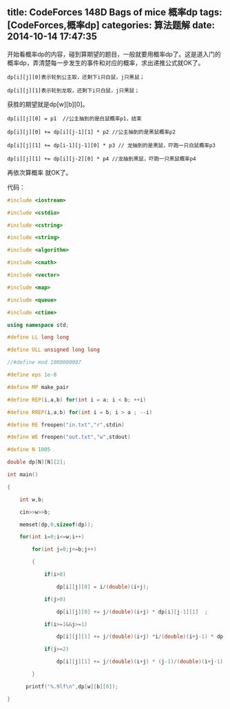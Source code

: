 title: CodeForces 148D Bags of mice 概率dp
tags: [CodeForces,概率dp]
categories: 算法题解
date: 2014-10-14 17:47:35
---

开始看概率dp的内容，碰到算期望的题目，一般就要用概率dp了。这是道入门的概率dp，弄清楚每一步发生的事件和对应的概率，求出递推公式就OK了。
```
dp[i][j][0]表示轮到公主取，还剩下i只白鼠，j只黑鼠；

dp[i][j][1]表示轮到龙取，还剩下i只白鼠，j只黑鼠；
```
获胜的期望就是dp[w][b][0]。
```
dp[i][j][0] = p1  //公主抽到的是白鼠概率p1，结束

dp[i][j][0] += dp[i][j-1][1] * p2 //公主抽到的是黑鼠概率p2

dp[i][j][1] += dp[i-1][j-1][0] * p3 // 龙抽到的是黑鼠，吓跑一只白鼠概率p3

dp[i][j][1] += dp[i][j-2][0] * p4 //龙抽到黑鼠，吓跑一只黑鼠概率p4
```
再依次算概率 就OK了。

<!--more-->

代码：

```cpp
#include <iostream>

#include <cstdio>

#include <cstring>

#include <string>

#include <algorithm>

#include <cmath>

#include <vector>

#include <map>

#include <queue>

#include <ctime>

using namespace std;

#define LL long long

#define ULL unsigned long long

//#define mod 1000000007

#define eps 1e-8

#define MP make_pair

#define REP(i,a,b) for(int i = a; i < b; ++i)

#define RREP(i,a,b) for(int i = b; i > a ; --i)

#define RE freopen("in.txt","r",stdin)

#define WE freopen("out.txt","w",stdout) 

#define N 1005

double dp[N][N][2]; 

int main()

{

	int w,b;

	cin>>w>>b;

	memset(dp,0,sizeof(dp));

	for(int i=0;i<=w;i++)

		for(int j=0;j<=b;j++)

		{

			if(i>0)

				dp[i][j][0] = i/(double)(i+j);

			if(j>0)

				dp[i][j][0] += j/(double)(i+j) * dp[i][j-1][1]  ;

			if(i>=1&&j>=1)

				dp[i][j][1] += j/(double)(i+j) *i/(double)(i+j-1) * dp[i-1][j-1][0]  ;

			if(j>=2)

				dp[i][j][1] += j/(double)(i+j) * (j-1)/(double)(i+j-1) * dp[i][j-2][0]  ;

		}

	  printf("%.9lf\n",dp[w][b][0]);

}

```